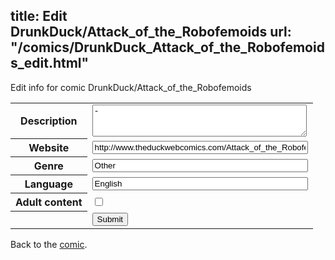 title: Edit DrunkDuck/Attack_of_the_Robofemoids
url: "/comics/DrunkDuck_Attack_of_the_Robofemoids_edit.html"
---
Edit info for comic DrunkDuck/Attack_of_the_Robofemoids

<form name="comic" action="http://gaepostmail.appspot.com/comic/" method="post">
<table class="comicinfo">
<tr>
<th>Description</th><td><textarea name="description" cols="40" rows="3">-</textarea></td>
</tr>
<tr>
<th>Website</th><td><input type="text" name="url" value="http://www.theduckwebcomics.com/Attack_of_the_Robofemoids/" size="40"/></td>
</tr>
<tr>
<th>Genre</th><td><input type="text" name="genre" value="Other" size="40"/></td>
</tr>
<tr>
<th>Language</th><td><input type="text" name="language" value="English" size="40"/></td>
</tr>
<tr>
<th>Adult content</th><td><input type="checkbox" name="adult" value="adult" /></td>
</tr>
<tr>
<th></th><td>
<input type="hidden" name="comic" value="DrunkDuck_Attack_of_the_Robofemoids" />
<input type="submit" name="submit" value="Submit" />
</td>
</tr>
</table>
</form>

Back to the [comic](DrunkDuck_Attack_of_the_Robofemoids.html).
